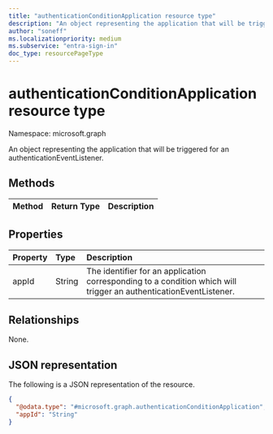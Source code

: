 ```yaml
---
title: "authenticationConditionApplication resource type"
description: "An object representing the application that will be triggered for an authenticationEventListener."
author: "soneff"
ms.localizationpriority: medium
ms.subservice: "entra-sign-in"
doc_type: resourcePageType
---
```


# authenticationConditionApplication resource type

Namespace: microsoft.graph

An object representing the application that will be triggered for an authenticationEventListener.

## Methods

| Method       | Return Type | Description |
|:-------------|:------------|:------------|

## Properties
|Property|Type|Description|
|:---|:---|:---|
|appId|String|The identifier for an application corresponding to a condition which will trigger an authenticationEventListener.|

## Relationships
None.

## JSON representation
The following is a JSON representation of the resource.
<!-- {
  "blockType": "resource",
  "keyProperty": "id",
  "@odata.type": "microsoft.graph.authenticationConditionApplication",
  "openType": false
}
-->
``` json
{
  "@odata.type": "#microsoft.graph.authenticationConditionApplication",
  "appId": "String"
}
```

